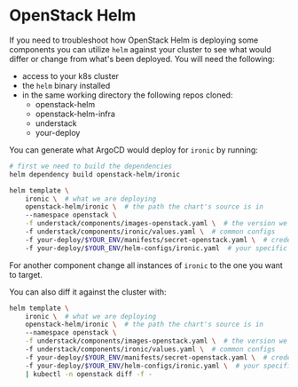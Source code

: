 # OpenStack Helm

If you need to troubleshoot how OpenStack Helm is deploying some components
you can utilize `helm` against your cluster to see what would differ or
change from what's been deployed. You will need the following:

- access to your k8s cluster
- the `helm` binary installed
- in the same working directory the following repos cloned:
    - openstack-helm
    - openstack-helm-infra
    - understack
    - your-deploy

You can generate what ArgoCD would deploy for `ironic` by running:

```bash
# first we need to build the dependencies
helm dependency build openstack-helm/ironic
```

```bash
helm template \
    ironic \  # what we are deploying
    openstack-helm/ironic \  # the path the chart's source is in
    --namespace openstack \
    -f understack/components/images-openstack.yaml \  # the version we are deploying
    -f understack/components/ironic/values.yaml \  # common configs
    -f your-deploy/$YOUR_ENV/manifests/secret-openstack.yaml \  # credentials
    -f your-deploy/$YOUR_ENV/helm-configs/ironic.yaml  # your specific overrides
```

For another component change all instances of `ironic` to the one you want to target.

You can also diff it against the cluster with:

```bash
helm template \
    ironic \  # what we are deploying
    openstack-helm/ironic \  # the path the chart's source is in
    --namespace openstack \
    -f understack/components/images-openstack.yaml \  # the version we are deploying
    -f understack/components/ironic/values.yaml \  # common configs
    -f your-deploy/$YOUR_ENV/manifests/secret-openstack.yaml \  # credentials
    -f your-deploy/$YOUR_ENV/helm-configs/ironic.yaml \  # your specific overrides
    | kubectl -n openstack diff -f -
```
